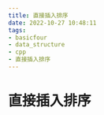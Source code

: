```yaml
---
title: 直接插入排序
date: 2022-10-27 10:48:11
tags: 
- basicfour
- data_structure
- cpp
- 直接插入排序
---
```


# 直接插入排序

